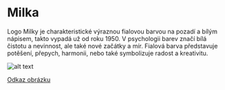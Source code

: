 # Milka 

Logo Milky je charakteristické výraznou fialovou barvou na pozadí a bílým nápisem, takto vypadá už od roku 1950. 
V psychologii barev značí bílá čistotu a nevinnost, ale také nové začátky a mír. 
Fialová barva představuje potěšení, přepych, harmonii, nebo také symbolizuje radost a kreativitu.


![alt text](https://scontent-prg1-1.xx.fbcdn.net/v/t39.30808-6/402506153_655929663375760_9140325635416501134_n.jpg?_nc_cat=111&ccb=1-7&_nc_sid=cc71e4&_nc_ohc=4L_bnHXmcmgQ7kNvgEm4ZMb&_nc_ht=scontent-prg1-1.xx&_nc_gid=A8oFNLMOil4rhaDI3UOSi3r&oh=00_AYAMGfhfY4pe_M2v30T9YUrvwJJ12N_8Jjdq7Qrj7LaN0A&oe=66F8A8F8)

[Odkaz obrázku](https://scontent-prg1-1.xx.fbcdn.net/v/t39.30808-6/402506153_655929663375760_9140325635416501134_n.jpg?_nc_cat=111&ccb=1-7&_nc_sid=cc71e4&_nc_ohc=4L_bnHXmcmgQ7kNvgEm4ZMb&_nc_ht=scontent-prg1-1.xx&_nc_gid=A8oFNLMOil4rhaDI3UOSi3r&oh=00_AYAMGfhfY4pe_M2v30T9YUrvwJJ12N_8Jjdq7Qrj7LaN0A&oe=66F8A8F8)
